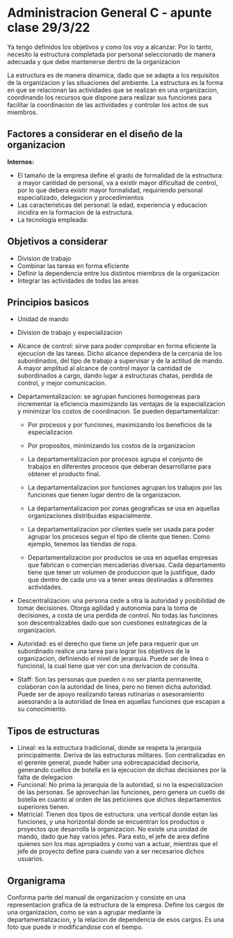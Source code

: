 # Administracion General C - apunte clase 29/3/22

Ya tengo definidos los objetivos y como los voy a alcanzar. Por lo tanto, necesito la estructura completada por personal seleccionado de manera adecuada y que debe mantenerse dentro de la organizacion

La estructura es de manera dinamica, dado que se adapta a los requisitos de la organizacion y las situaciones del ambiente. La estructura es la forma en que se relacionan las actividades que se realizan en una organizacion, coordinando los recursos que dispone para realizar sus funciones para facilitar la coordinacion de las actividades y controlar los actos de sus miembros.

## Factores a considerar en el diseño de la organizacion

**Internos:**

- El tamaño de la empresa define el grado de formalidad de la estructura: a mayor cantidad de personal, va a existir mayor dificultad de control, por lo que debera existir mayor formalidad, requiriendo personal especializado, delegacion y procedimientos
- Las caracteristicas del personal: la edad, experiencia y educacion incidira en la formacion de la estructura.   
- La tecnologia empleada:

## Objetivos a considerar

- Division de trabajo
- Combinar las tareas en forma eficiente
- Definir la dependencia entre los distintos miembros de la organizacion
- Integrar las actividades de todas las areas

## Principios basicos

- Unidad de mando
- Division de trabajo y especializacion
- Alcance de control: sirve para poder comprobar en forma eficiente la ejecucion de las tareas. Dicho alcance dependera de la cercania de los subordinados, del tipo de trabajo a supervisar y de la actitud de mando. A mayor amplitud al alcance de control mayor la cantidad de subordinados a cargo, dando lugar a estructuras chatas, perdida de control, y mejor comunicacion.
- Departamentalizacion: se agrupan funciones homogeneas para incrementar la eficiencia maximizando las ventajas de la especializacion y minimizar los costos de coordinacion. Se pueden departamentalizar:

    - Por procesos y por funciones, maximizando los beneficios de la especializacion
    - Por propositos, minimizando los costos de la organizacion

    - La departamentalizacion por procesos agrupa el conjunto de trabajos en diferentes procesos que deberan desarrollarse para obtener el producto final.
    - La departamentalizacion por funciones agrupan los trabajos por las funciones que tienen lugar dentro de la organizacion.
    - La departamentalizacion por zonas geograficas se usa en aquellas organizaciones distribuidas espacialmente.
    - La departamentalizacion por clientes suele ser usada para poder agrupar los procesos segun el tipo de cliente que tienen. Como ejemplo, tenemos las tiendas de ropa.
    - Departamentalizacion por productos se usa en aquellas empresas que fabrican o comercian mercaderias diversas. Cada departamento tiene que tener un volumen de produccion que la justifique, dado que dentro de cada uno va a tener areas destinadas a diferentes actividades.

- Descentralizacion: una persona cede a otra la autoridad y posibilidad de tomar decisiones. Otorga agilidad y autonomia para la toma de decisiones, a costa de una perdida de control. No todas las funciones son descentralizables dado que son cuestiones estrategicas de la organizacion.
- Autoridad: es el derecho que tiene un jefe para requerir que un subordinado realice una tarea para lograr los objetivos de la organizacion, definiendo el nivel de jerarquia. Puede ser de linea o funcional, la cual tiene que ver con una derivacion de consulta.
- Staff: Son las personas que pueden o no ser planta permanente, colaboran con la autoridad de linea, pero no tienen dicha autoridad. Puede ser de apoyo realizando tareas rutinarias o asesoramiento asesorando a la autoridad de linea en aquellas funciones que escapan a su conocimiento.

## Tipos de estructuras

- Lineal: es la estructura tradicional, donde se respeta la jerarquia principalmente. Deriva de las estructuras militares. Son centralizadas en el gerente general, puede haber una sobrecapacidad decisoria, generando cuellos de botella en la ejecucion de dichas decisiones por la falta de delegacion
- Funcional:  No prima la jerarquia de la autoridad, si no la especializacion de las personas. Se aprovechan las funciones, pero genera un cuello de botella en cuanto al orden de las peticiones que dichos departamentos superiores tienen.
- Matricial: Tienen dos tipos de estructura: una vertical donde estan las funciones, y una horizontal donde se encuentran los productos o proyectos que desarrolla la organizacion. No existe una unidad de mando, dado que hay varios jefes. Para esto, el jefe de area define quienes son los mas apropiados y como van a actuar, mientras que el jefe de proyecto define para cuando van a ser necesarios dichos usuarios.

## Organigrama

Conforma parte del manual de organizacion y consiste en una representacion grafica de la estructura de la empresa. Define los cargos de una organizacion, como se van a agrupar mediante la departamentalizacion, y la relacion de dependencia de esos cargos. Es una foto que puede ir modificandose con el tiempo. 
